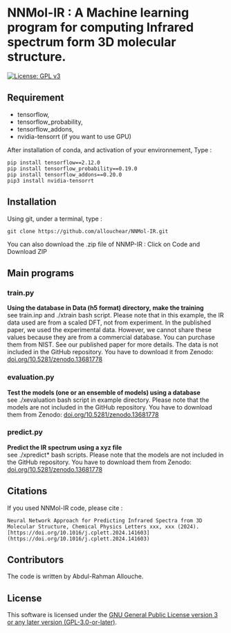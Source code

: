 NNMol-IR : A Machine learning program for computing Infrared spectrum form 3D molecular structure.
=========================================================================================

[![License: GPL v3](https://img.shields.io/badge/License-GPLv3-blue.svg)](https://www.gnu.org/licenses/gpl-3.0)

## Requirement
 - tensorflow, 
 - tensorflow_probability, 
 - tensorflow_addons, 
 - nvidia-tensorrt (if you want to use GPU)

After installation of conda, and activation of your environnement,  Type : 
```console
pip install tensorflow==2.12.0
pip install tensorflow_probability==0.19.0
pip install tensorflow_addons==0.20.0
pip3 install nvidia-tensorrt
```

## Installation

Using git, under a terminal, type : 
```console
git clone https://github.com/allouchear/NNMol-IR.git
```
You can also download the .zip file of NNMP-IR : Click on Code and Download ZIP

## Main programs

### train.py
**Using the database in Data (h5 format) directory, make the training**\
see train.inp and ./xtrain bash script.
Please note that in this example, the IR data used are from a scaled DFT, not from experiment. In the published paper, we used the experimental data. However, we cannot share these values because they are from a commercial database. You can purchase them from NIST. See our published paper for more details.
The data is not included in the GitHub repository. You have to download it from Zenodo: [doi.org/10.5281/zenodo.13681778](https://doi.org/10.5281/zenodo.13681778)

### evaluation.py
**Test the models (one or an ensemble of models) using a database**\
see  ./xevaluation bash script in example directory.
Please note that the models are not included in the GitHub repository. You have to download them from Zenodo: [doi.org/10.5281/zenodo.13681778](https://doi.org/10.5281/zenodo.13681778)

### predict.py
**Predict the IR spectrum using a xyz file**\
see ./xpredict\* bash scripts.
Please note that the models are not included in the GitHub repository. You have to download them from Zenodo: [doi.org/10.5281/zenodo.13681778](https://doi.org/10.5281/zenodo.13681778)

## Citations

If you used NNMol-IR code, please cite :

    Neural Network Approach for Predicting Infrared Spectra from 3D Molecular Structure, Chemical Physics Letters xxx, xxx (2024). [https://doi.org/10.1016/j.cplett.2024.141603](https://doi.org/10.1016/j.cplett.2024.141603)

## Contributors
The code is written by Abdul-Rahman Allouche.

## License
This software is licensed under the [GNU General Public License version 3 or any later version (GPL-3.0-or-later)](https://www.gnu.org/licenses/gpl.txt).

